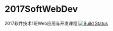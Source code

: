 # 2017SoftWebDev
2017软件技术1班Web应用与开发课程
[![Build Status](https://dev.azure.com/1349978569/SFN/_apis/build/status/tf952730.2017SoftWebDev?branchName=master)](https://dev.azure.com/1349978569/SFN/_build/latest?definitionId=4&branchName=master)
